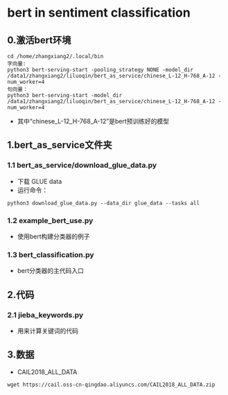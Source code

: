 # bert in sentiment classification

## 0.激活bert环境

```angular2
cd /home/zhangxiang2/.local/bin
字向量:
python3 bert-serving-start -pooling_strategy NONE -model_dir /data1/zhangxiang2/liluoqin/bert_as_service/chinese_L-12_H-768_A-12 -num_worker=4
句向量：
python3 bert-serving-start -model_dir /data1/zhangxiang2/liluoqin/bert_as_service/chinese_L-12_H-768_A-12 -num_worker=4
```

- 其中“chinese_L-12_H-768_A-12”是bert预训练好的模型

## 1.bert_as_service文件夹

### 1.1 bert_as_service/download_glue_data.py

- 下载 GLUE data
- 运行命令：
```angular2
python3 download_glue_data.py --data_dir glue_data --tasks all
```

### 1.2 example_bert_use.py

- 使用bert构建分类器的例子

### 1.3 bert_classification.py 
- bert分类器的主代码入口

## 2.代码

### 2.1 jieba_keywords.py

- 用来计算关键词的代码

## 3.数据

- CAIL2018_ALL_DATA
```angular2
wget https://cail.oss-cn-qingdao.aliyuncs.com/CAIL2018_ALL_DATA.zip
```